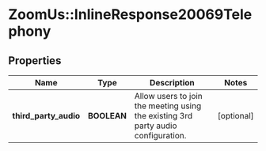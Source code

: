 # ZoomUs::InlineResponse20069Telephony

## Properties
Name | Type | Description | Notes
------------ | ------------- | ------------- | -------------
**third_party_audio** | **BOOLEAN** | Allow users to join the meeting using the existing 3rd party audio configuration. | [optional] 


